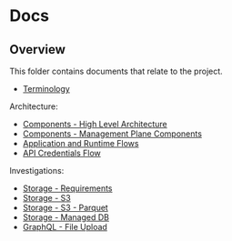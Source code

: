 # Docs

## Overview

This folder contains documents that relate to the project.

- [Terminology](./terminology.md)

Architecture:
-   [Components - High Level Architecture](./architecture/high-level-components.md)
-   [Components - Management Plane Components](./architecture/mp-components.md)
-   [Application and Runtime Flows](./architecture/app-runtime-flows.md)
-   [API Credentials Flow](./architecture/api-credentials-flows.md)

Investigations:
-   [Storage - Requirements](./investigations/storage/requirements.md)
-   [Storage - S3](./investigations/storage/s3/README.md)
-   [Storage - S3 - Parquet](./investigations/storage/s3/parquet.md)
-   [Storage - Managed DB](./investigations/storage/managed-db/managed-dbs.md)
-   [GraphQL - File Upload](./investigations/graphql-file-upload/file-upload-with-graphql.md)
